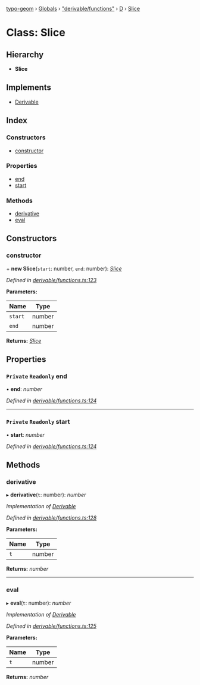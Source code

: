 [typo-geom](../README.md) › [Globals](../globals.md) › ["derivable/functions"](../modules/_derivable_functions_.md) › [D](../modules/_derivable_functions_.d.md) › [Slice](_derivable_functions_.d.slice.md)

# Class: Slice

## Hierarchy

* **Slice**

## Implements

* [Derivable](../interfaces/_derivable_interface_.derivable.md)

## Index

### Constructors

* [constructor](_derivable_functions_.d.slice.md#constructor)

### Properties

* [end](_derivable_functions_.d.slice.md#private-readonly-end)
* [start](_derivable_functions_.d.slice.md#private-readonly-start)

### Methods

* [derivative](_derivable_functions_.d.slice.md#derivative)
* [eval](_derivable_functions_.d.slice.md#eval)

## Constructors

###  constructor

\+ **new Slice**(`start`: number, `end`: number): *[Slice](_derivable_functions_.d.slice.md)*

*Defined in [derivable/functions.ts:123](https://github.com/be5invis/typo-geom/blob/9ebaae4/src/derivable/functions.ts#L123)*

**Parameters:**

Name | Type |
------ | ------ |
`start` | number |
`end` | number |

**Returns:** *[Slice](_derivable_functions_.d.slice.md)*

## Properties

### `Private` `Readonly` end

• **end**: *number*

*Defined in [derivable/functions.ts:124](https://github.com/be5invis/typo-geom/blob/9ebaae4/src/derivable/functions.ts#L124)*

___

### `Private` `Readonly` start

• **start**: *number*

*Defined in [derivable/functions.ts:124](https://github.com/be5invis/typo-geom/blob/9ebaae4/src/derivable/functions.ts#L124)*

## Methods

###  derivative

▸ **derivative**(`t`: number): *number*

*Implementation of [Derivable](../interfaces/_derivable_interface_.derivable.md)*

*Defined in [derivable/functions.ts:128](https://github.com/be5invis/typo-geom/blob/9ebaae4/src/derivable/functions.ts#L128)*

**Parameters:**

Name | Type |
------ | ------ |
`t` | number |

**Returns:** *number*

___

###  eval

▸ **eval**(`t`: number): *number*

*Implementation of [Derivable](../interfaces/_derivable_interface_.derivable.md)*

*Defined in [derivable/functions.ts:125](https://github.com/be5invis/typo-geom/blob/9ebaae4/src/derivable/functions.ts#L125)*

**Parameters:**

Name | Type |
------ | ------ |
`t` | number |

**Returns:** *number*
